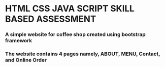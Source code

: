 # HTML CSS JAVA SCRIPT SKILL BASED ASSESSMENT
### A simple website for coffee shop created using bootstrap framework</p>
### The website contains 4 pages namely, ABOUT, MENU, Contact, and Online Order

